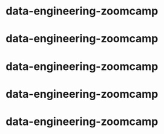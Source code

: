 # data-engineering-zoomcamp

# data-engineering-zoomcamp
# data-engineering-zoomcamp
# data-engineering-zoomcamp
# data-engineering-zoomcamp
